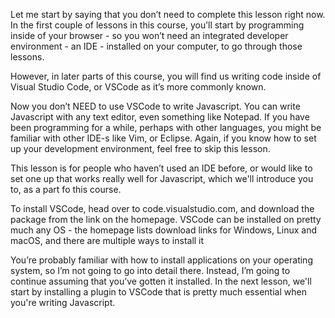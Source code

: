 Let me start by saying that you don’t need to complete this lesson right now. In the first couple of lessons in this course, you’ll start by programming inside of your browser - so you won’t need an integrated developer environment - an IDE - installed on your computer, to go through those lessons.

However, in later parts of this course, you will find us writing code inside of Visual Studio Code, or VSCode as it’s more commonly known.

Now you don’t NEED to use VSCode to write Javascript. You can write Javascript with any text editor, even something like Notepad. If you have been programming for a while, perhaps with other languages, you might be familiar with other IDE-s like Vim, or Eclipse. Again, if you know how to set up your development environment, feel free to skip this lesson.

This lesson is for people who haven’t used an IDE before, or would like to set one up that works really well for Javascript, which we'll introduce you to, as a part fo this course.

To install VSCode, head over to code.visualstudio.com, and download the package from the link on the homepage. VSCode can be installed on pretty much any OS - the homepage lists download links for Windows, Linux and macOS, and there are multiple ways to install it

You’re probably familiar with how to install applications on your operating system, so I’m not going to go into detail there. Instead, I’m going to continue assuming that you’ve gotten it installed. In the next lesson, we'll start by installing a plugin to VSCode that is pretty much essential when you're writing Javascript.
